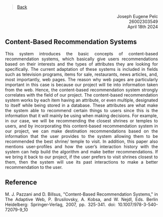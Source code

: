 > [Back](../Reviews/reviews.md)
<div style="text-align: right"> Joseph Eugene Pelc</div>
<div style="text-align: right"> 26002303549</div>
<div style="text-align: right"> April 18th 2024</div>

## Content-Based Recommendation Systems


<div style="text-align: justify"> This system introduces the basic concepts of content-based recommendation systems, which basically give users recommendations based on their interests and the types of attributes they are looking for specifically. The current adaptation of these systems is included in fields such as television programs, items for sale, restaurants, news articles, and, most importantly, web pages. The reason why web pages are particularly important in this case is because our project will tie into information taken from the web. Hence, the content-based recommendation system strongly correlates with the field of our project. The content-based recommendation system works by each item having an attribute, or even multiple, designated to itself while being stored in a database. These attributes are what make the system able to recommend certain things to users since this is the information that it will mainly be using when making decisions. For example, in our case, we will be recommending the closest shrines or temples to users, and by incorporating this content-based recommendation system in our project, we can make destination recommendations based on the information that the user provides to the system allowing them to be recommended the best shrine/ temple to visit. In addition, this paper also mentions user-profiles and how the user’s interaction history with the system can help build the algorithm and make better recommendations. If we bring it back to our project, if the user prefers to visit shrines closest to them, then the system will use its past interactions to make a better recommendation to the user.<div>

## Reference

M. J. Pazzani and D. Billsus, "Content-Based Recommendation Systems," in The Adaptive Web, P. Brusilovsky, A. Kobsa, and W. Nejdl, Eds. Berlin Heidelberg: Springer-Verlag, 2007, pp. 325-341. doi: 10.1007/978-3-540-72079-9_10


